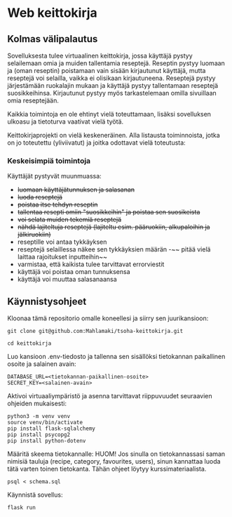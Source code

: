# Web keittokirja

## Kolmas välipalautus

Sovelluksesta tulee virtuaalinen keittokirja, jossa käyttäjä pystyy selailemaan omia ja muiden tallentamia reseptejä. Reseptin pystyy luomaan ja (oman reseptin) poistamaan vain sisään kirjautunut käyttäjä, mutta reseptejä voi selailla, vaikka ei olisikaan kirjautuneena. Reseptejä pystyy järjestämään ruokalajin mukaan ja käyttäjä pystyy tallentamaan reseptejä suosikkeihinsa. Kirjautunut pystyy myös tarkastelemaan omilla sivuillaan omia reseptejään.

Kaikkia toimintoja en ole ehtinyt vielä toteuttamaan, lisäksi sovelluksen ulkoasu ja tietoturva vaativat vielä työtä.

Keittokirjaprojekti on vielä  keskeneräinen. Alla listausta toiminnoista, jotka on jo toteutettu (yliviivatut) ja joitka odottavat vielä toteutusta:

### Keskeisimpiä toimintoja

Käyttäjät pystyvät muunmuassa:

- ~~luomaan käyttäjätunnuksen ja salasanan~~
- ~~luoda reseptejä~~
- ~~poistaa itse tehdyn reseptin~~
- ~~tallentaa resepti omiin "suosikkeihin" ja poistaa sen suosikeista~~
- ~~voi selata muiden tekemiä reseptejä~~
- ~~nähdä lajiteltuja reseptejä (lajiteltu esim. pääruokiin, alkupaloihin ja jälkiruokiin)~~
- reseptille voi antaa tykkäyksen
- reseptejä selaillessa näkee sen tykkäyksien määrän
-~~ pitää vielä laittaa rajoitukset inputteihin~~
- varmistaa, että kaikista tulee tarvittavat errorviestit
- käyttäjä voi poistaa oman tunnuksensa
- käyttäjä voi muuttaa salasanaansa




## Käynnistysohjeet

Kloonaa tämä repositorio omalle koneellesi ja siirry sen juurikansioon:
```
git clone git@github.com:Mahlamaki/tsoha-keittokirja.git

cd keittokirja
```

Luo kansioon .env-tiedosto ja tallenna sen sisällöksi tietokannan paikallinen osoite ja salainen avain:

```
DATABASE_URL=<tietokannan-paikallinen-osoite>
SECRET_KEY=<salainen-avain>
```

Aktivoi virtuaaliympäristö ja asenna tarvittavat riippuvuudet seuraavien ohjeiden mukaisesti:

```
python3 -m venv venv
source venv/bin/activate
pip install flask-sqlalchemy
pip install psycopg2
pip install python-dotenv
```

Määritä skeema tietokannalle:
HUOM! Jos sinulla on tietokannassasi saman nimisiä tauluja (recipe, category, favourites, users), sinun kannattaa luoda tätä varten toinen tietokanta. Tähän ohjeet löytyy kurssimateriaalista.

```
psql < schema.sql
```

Käynnistä sovellus:

```
flask run
```
